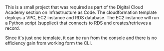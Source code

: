 This is a small project that was required as part of the Digital Cloud Academy section on Infrastructure as Code. 
The cloudformation template deploys a VPC, EC2 instance and RDS database. The EC2 instance will run a Python script (supplied) that connects to RDS and creates/retrieves a record.

Since it's just one template, it can be run from the console and there is no efficiency gain from working form the CLI.
